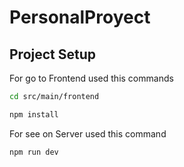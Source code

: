 # PersonalProyect

## Project Setup

For go to Frontend used this commands

```sh
cd src/main/frontend
```
```sh
npm install
```

For see on Server used this command

```sh
npm run dev
```
